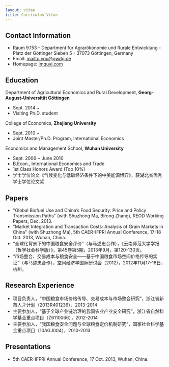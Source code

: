 ```yaml
---
layout: vitae
title: Curriculum Vitae
---
```


## Contact Information

- Raum 9.153 - Department für Agrarökonomie und Rurale Entwicklung - Platz der Göttinger Sieben 5 - 37073 Göttingen, Germany
- Email: <mailto:yqu@gwdg.de>
- Homepage: [imquyi.com](http://imquyi.com/)

## Education

Department of Agricultural Economics and Rural Development, **Georg-August-Universität Göttingen**

- Sept. 2014 ~
- Visiting Ph.D. student

College of Economics, **Zhejiang University**

- Sept. 2010 ~
- Joint Master/Ph.D. Program, International Economics

Economics and Management School, **Wuhan University**

- Sept. 2006 ~ June 2010
- B.Econ., International Economics and Trade
- 1st Class Honors Award (Top 10%)
- 学士学位论文《气候变化与低碳经济条件下的中美能源博弈》，获湖北省优秀学士学位论文奖

## Papers


- "Global Biofuel Use and China’s Food Security: Price and Policy Transmission Paths" (with Shuzhong Ma, Birong Zhang), REOD Working Papers, Dec. 2013.
- "Market Integration and Transaction Costs: Analysis of Grain Markets in China" (with Shuzhong Ma), 5th CAER-IFPRI Annual Conference, 17-18 Oct. 2013, Wuhan, China.
- “全球化背景下的中国粮食安全评价”（与马述忠合作），《云南师范大学学报（哲学社会科学版）》，第45卷第5期，2013年9月，第120-130页。
- “市场整合、交易成本与粮食安全——基于中国粮食市场空间价格传导的实证”（与马述忠合作），空间经济学国际研讨会（2012），2012年11月17-18日，杭州。

<!--

## Books

- 《中国粮食安全与全球粮食定价权——基于产业链视角的分析》（与马述忠合著），杭州：浙江大学出版社，yyyy年

## Book Sections

- “基于开放视角推进区域现代化建设的政策建议”，见：马述忠等，《物质富裕与现代化浙江——基于区域开放视角》，XX：XX出版社，yyyy年：pp-pp

-->

## Research Experience

- 项目负责人，“中国粮食市场价格传导、交易成本与市场整合研究”，浙江省新苗人才计划（2013R401236），2013-2014
- 主要参加人，“基于全球产业链治理的我国农业产业安全研究”，浙江省自然科学基金重点项目（Z6110066），2012-2014
- 主要参加人，“我国粮食安全问题与全球粮食定价机制研究”，国家社会科学基金重点项目（10AGJ004），2010-2013

<!--
- 主要参加人，“中国农业‘走出去’提升资源保障能力研究”，教育部新世纪优秀人才支持计划（NCET-12-0496），2013-
-->

## Presentations

- 5th CAER-IFPRI Annual Conference, 17 Oct. 2013, Wuhan, China.